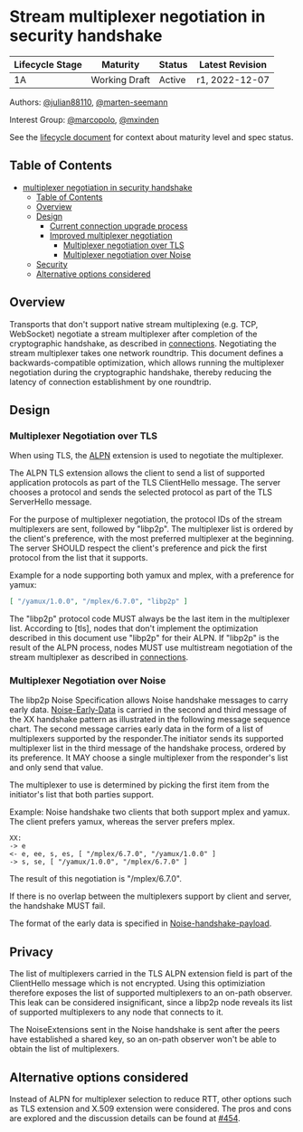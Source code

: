 # Stream multiplexer negotiation in security handshake


| Lifecycle Stage | Maturity      | Status | Latest Revision |
|-----------------|---------------|--------|-----------------|
| 1A              | Working Draft | Active | r1, 2022-12-07  |

Authors: [@julian88110], [@marten-seemann]

Interest Group: [@marcopolo], [@mxinden]

[@marten-seemann]: https://github.com/marten-seemann
[@marcopolo]: https://github.com/marcopolo
[@mxinden]: https://github.com/mxinden
[@julian88110]: https://github.com/julian88110

See the [lifecycle document][lifecycle-spec] for context about maturity level
and spec status.

[lifecycle-spec]: https://github.com/libp2p/specs/blob/master/00-framework-01-spec-lifecycle.md

## Table of Contents

- [multiplexer negotiation in security handshake](#multiplexer-negotiation-in-security-handshake)
    - [Table of Contents](#table-of-contents)
    - [Overview](#overview)
    - [Design](#design)
        - [Current connection upgrade process](#current-connection-upgrade-process)
        - [Improved multiplexer negotiation](#improved-multiplexer-negotiation)
            - [Multiplexer negotiation over TLS](#multiplexer-negotiation-over-tls)
            - [Multiplexer negotiation over Noise](#multiplexer-negotiation-over-noise)
    - [Security](#security)
    - [Alternative options considered](#alternative-options-considered)

## Overview

Transports that don't support native stream multiplexing (e.g. TCP, WebSocket) negotiate
a stream multiplexer after completion of the cryptographic handshake, as described in [connections]. 
Negotiating the stream multiplexer takes one network roundtrip.
This document defines a backwards-compatible optimization, which allows running the
multiplexer negotiation during the cryptographic handshake, thereby reducing the latency of
connection establishment by one roundtrip.


## Design

### Multiplexer Negotiation over TLS

When using TLS, the [ALPN] extension is used to negotiate the multiplexer.

The ALPN TLS extension allows the client to send a list of supported application
protocols as part of the TLS ClientHello message.  The server chooses
a protocol and sends the selected protocol as part of the TLS
ServerHello message.

For the purpose of multiplexer negotiation, the protocol IDs of the stream 
multiplexers are sent, followed by "libp2p". The multiplexer list is ordered by
the client's preference, with the most preferred multiplexer at the beginning.
The server SHOULD respect the client's preference and pick the first protocol
from the list that it supports.

Example for a node supporting both yamux and mplex, with a preference for yamux:
```json
[ "/yamux/1.0.0", "/mplex/6.7.0", "libp2p" ]
```

The "libp2p" protocol code MUST always be the last item in the multiplexer list.
According to [tls], nodes that don't implement the optimization described in
this document use "libp2p" for their ALPN. If "libp2p" is the result of the
ALPN process, nodes MUST use multistream negotiation of the stream multiplexer
as described in [connections].

### Multiplexer Negotiation over Noise

The libp2p Noise Specification allows Noise handshake messages to carry
early data. [Noise-Early-Data] is carried in the second and third message of
the XX handshake pattern as illustrated in the following message sequence chart.
The second message carries early data in the form of a list of multiplexers
supported by the responder.The initiator sends its supported multiplexer list 
in the third message of the handshake process, ordered by its preference. It
MAY choose a single multiplexer from the responder's list and only send that
value.

The multiplexer to use is determined by picking the first item from the
initiator's list that both parties support.

Example: Noise handshake two clients that both support mplex and yamux. The
client prefers yamux, whereas the server prefers mplex. 

```
XX:
-> e
<- e, ee, s, es, [ "/mplex/6.7.0", "/yamux/1.0.0" ] 
-> s, se, [ "/yamux/1.0.0", "/mplex/6.7.0" ] 
```

The result of this negotiation is "/mplex/6.7.0".

If there is no overlap between the multiplexers support by client and server,
the handshake MUST fail.

The format of the early data is specified in [Noise-handshake-payload].


## Privacy

The list of multiplexers carried in the TLS ALPN extension field is part of the
ClientHello message which is not encrypted. Using this optimiziation therefore
exposes the list of supported multiplexers to an on-path observer. This leak can
be considered insignificant, since a libp2p node reveals its list of supported
multiplexers to any node that connects to it.

The NoiseExtensions sent in the Noise handshake is sent after the peers have 
established a shared key, so an on-path observer won't be able to obtain the
list of multiplexers.


## Alternative options considered

Instead of ALPN for multiplexer selection to reduce RTT, other options such as
TLS extension and X.509 extension were considered. The pros and cons are explored
and the discussion details can be found at [#454].



[#426]: https://github.com/libp2p/specs/issues/426
[connections]: https://github.com/libp2p/specs/tree/master/connections
[sequence-chart]: https://github.com/libp2p/specs/tree/master/connections#upgrading-connections
[ALPN]: https://datatracker.ietf.org/doc/html/rfc7301
[Noise-Early-Data]: https://github.com/libp2p/specs/tree/master/noise#the-libp2p-handshake-payload
[ECH]: https://datatracker.ietf.org/doc/draft-ietf-tls-esni/
[handshake-payload]: https://github.com/libp2p/specs/tree/master/noise#the-libp2p-handshake-payload
[#454]: https://github.com/libp2p/specs/issues/454
[Noise-handshake-payload]: https://github.com/libp2p/specs/blob/b0818fa956f9940a7cdee18198e0daf1645d8276/noise/README.md#libp2p-data-in-handshake-messages

